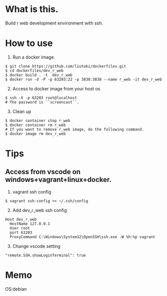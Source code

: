 # What is this.
Build r web development environment with ssh.

# How to use

1. Run a docker image.
```
$ git clone https://github.com/liutoki/dockerfiles.git
$ cd dockerfiles/dev_r_web
$ docker build . -t  dev_r_web
$ docker run -d -P -p 63203:22 -p 3838:3838 --name r_web -it dev_r_web
```
2. Access to docker image from your host os
```
$ ssh -X -p 63203 root@localhost
# The password is ``screencast``.
```
3. Clean up
```
$ docker container stop r_web
$ docker container rm r_web
# If you want to remove r_web image, do the following command.
$ docker image rm dev_r_web
```

# Tips
## Access from vscode on windows+vagrant+linux+docker.
1. vagrant ssh config
```
$ vagrant ssh-config >> ~/.ssh/config
```
2. Add dev_r_web ssh config
```
Host dev_r_web
  HostName 127.0.0.1
  User root
  port 63203
  ProxyCommand C:\Windows\System32\OpenSSH\ssh.exe -W %h:%p vagrant
```
3. Change vscode setting
```
"remote.SSH.showLoginTerminal": true
```

# Memo
OS:debian
